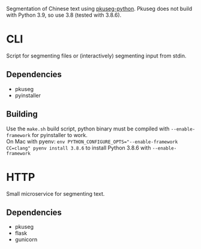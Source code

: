 Segmentation of Chinese text using [pkuseg-python](https://github.com/lancopku/pkuseg-python).
Pkuseg does not build with Python 3.9, so use 3.8 (tested with 3.8.6).

# CLI
Script for segmenting files or (interactively) segmenting input from stdin.

## Dependencies
- pkuseg
- pyinstaller

## Building
Use the `make.sh` build script, python binary must be compiled with `--enable-framework` for pyinstaller to work.  
On Mac with pyenv: `env PYTHON_CONFIGURE_OPTS="--enable-framework CC=clang" pyenv install 3.8.6` to install Python 3.8.6 with `--enable-framework`

# HTTP
Small microservice for segmenting text.

## Dependencies
- pkuseg
- flask
- gunicorn

